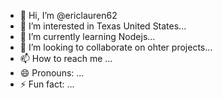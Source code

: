 - 👋 Hi, I’m @ericlauren62
- 👀 I’m interested in Texas United States...
- 🌱 I’m currently learning Nodejs...
- 💞️ I’m looking to collaborate on ohter projects...
- 📫 How to reach me ...
- 😄 Pronouns: ...
- ⚡ Fun fact: ...

<!---
ericlauren62/ericlauren62 is a ✨ special ✨ repository because its `README.md` (this file) appears on your GitHub profile.
You can click the Preview link to take a look at your changes.
--->
